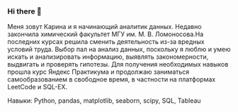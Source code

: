 ### Hi there 👋

Меня зовут Карина и я начинающий аналитик данных. Недавно закончила химический факультет МГУ им. М. В. Ломоносова.На последних курсах решила сменить деятельность из-за вредных условий труда. Выбор пал на анализ данных, поскольку я люблю и умею искать и анализировать информацию, выявлять закономерности, выдвигать и проверять гипотезы. Для получения необходимых навыков прошла курс Яндекс Практикума и продолжаю заниматься самообразованием в свободное время, в частности на платформах LeetCode и SQL-EX.

Навыки:
Python, pandas, matplotlib, seaborn, scipy, SQL, Tableau
